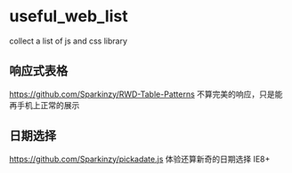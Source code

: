 # useful_web_list
collect a list of js and css library

## 响应式表格
https://github.com/Sparkinzy/RWD-Table-Patterns  不算完美的响应，只是能再手机上正常的展示


## 日期选择

https://github.com/Sparkinzy/pickadate.js   体验还算新奇的日期选择  IE8+
